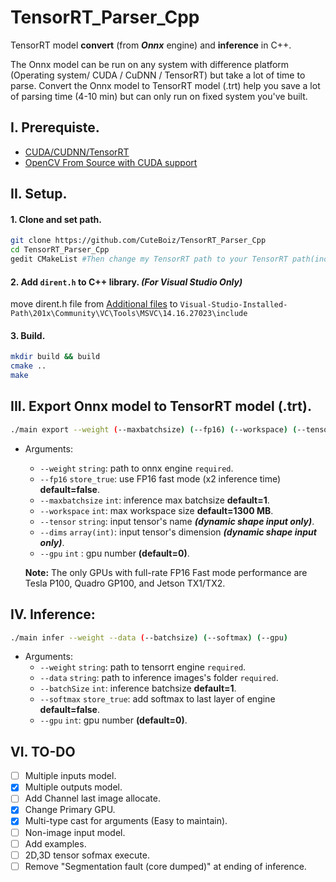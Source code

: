 # TensorRT_Parser_Cpp

 TensorRT model **convert** (from ***Onnx*** engine) and **inference** in C++.

The Onnx model can be run on any system with difference platform (Operating system/ CUDA / CuDNN / TensorRT) but take a lot of time to parse.
Convert the Onnx model to TensorRT model (.trt) help you save a lot of parsing time (4-10 min) but can only run on fixed system you've built.

## I. Prerequiste.

- [CUDA/CUDNN/TensorRT](https://github.com/CuteBoiz/Ubuntu_Installation/blob/master/cuda.md)
- [OpenCV From Source with CUDA support](https://github.com/CuteBoiz/Ubuntu_Installation/blob/master/opencv.md)

## II. Setup.

#### 1. Clone and set path.

```sh
git clone https://github.com/CuteBoiz/TensorRT_Parser_Cpp
cd TensorRT_Parser_Cpp
gedit CMakeList #Then change my TensorRT path to your TensorRT path(include and lib)
```

#### 2. Add `dirent.h` to C++ library. *(For Visual Studio Only)*

 move dirent.h file from [Additional files](https://github.com/CuteBoiz/TensorRT_Parser_Cpp/tree/main/Addition%20files) to `Visual-Studio-Installed-Path\201x\Community\VC\Tools\MSVC\14.16.27023\include`

#### 3. Build.

```sh
mkdir build && build
cmake ..
make
```

## III. Export Onnx model to TensorRT model (.trt).
```sh
./main export --weight (--maxbatchsize) (--fp16) (--workspace) (--tensor) (--dims) (--gpu)
```
- Arguments:
    - `--weight` `string`: path to onnx engine `required`.
    - `--fp16` `store_true`: use FP16 fast mode (x2 inference time) **default=false**.
    - `--maxbatchsize` `int`:  inference max batchsize **default=1**.
    - `--workspace` `int`: max workspace size **default=1300 MB**.
    - `--tensor` `string`: input tensor's name ***(dynamic shape input only)***.
    - `--dims` `array(int)`: input tensor's dimension ***(dynamic shape input only)***. 
    - `--gpu` `int` : gpu number **(default=0)**.

   **Note:** The only GPUs with full-rate FP16 Fast mode performance are Tesla P100, Quadro GP100, and Jetson TX1/TX2.

## IV. Inference:
```sh
./main infer --weight --data (--batchsize) (--softmax) (--gpu)
```
- Arguments:
    - `--weight` `string`: path to tensorrt engine `required`.
    - `--data` `string`: path to inference images's folder `required`.
    - `--batchSize` `int`: inference batchsize **default=1**.
    - `--softmax` `store_true`: add softmax to last layer of engine **default=false**.
    - `--gpu` `int`: gpu number **(default=0)**.

## VI. TO-DO

- [ ] Multiple inputs model.
- [x] Multiple outputs model.
- [ ] Add Channel last image allocate.
- [x] Change Primary GPU. 
- [x] Multi-type cast for arguments (Easy to maintain).
- [ ] Non-image input model.
- [ ] Add examples.
- [ ] 2D,3D tensor sofmax execute.
- [ ] Remove "Segmentation fault (core dumped)" at ending of inference. 
